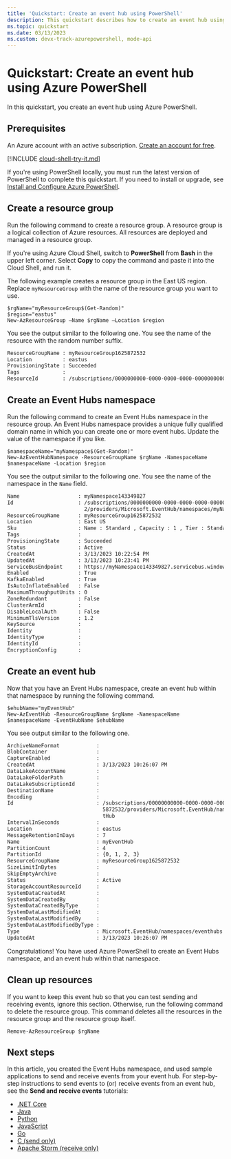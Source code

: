 ```yaml
---
title: 'Quickstart: Create an event hub using PowerShell'
description: This quickstart describes how to create an event hub using Azure PowerShell and then send and receive events using .NET Standard SDK.
ms.topic: quickstart
ms.date: 03/13/2023
ms.custom: devx-track-azurepowershell, mode-api
---
```


# Quickstart: Create an event hub using Azure PowerShell
In this quickstart, you create an event hub using Azure PowerShell.

## Prerequisites
An Azure account with an active subscription. [Create an account for free](https://azure.microsoft.com/free/?WT.mc_id=A261C142F).

[!INCLUDE [cloud-shell-try-it.md](../../includes/cloud-shell-try-it.md)]

If you're using PowerShell locally, you must run the latest version of PowerShell to complete this quickstart. If you need to install or upgrade, see [Install and Configure Azure PowerShell](/powershell/azure/install-azure-powershell).

## Create a resource group
Run the following command to create a resource group. A resource group is a logical collection of Azure resources. All resources are deployed and managed in a resource group. 

If you're using Azure Cloud Shell, switch to **PowerShell** from **Bash** in the upper left corner. Select **Copy** to copy the command and paste it into the Cloud Shell, and run it. 

The following example creates a resource group in the East US region. Replace `myResourceGroup` with the name of the resource group you want to use.

```azurepowershell-interactive
$rgName="myResourceGroup$(Get-Random)"
$region="eastus"
New-AzResourceGroup –Name $rgName –Location $region
```
You see the output similar to the following one. You see the name of the resource with the random number suffix. 

```bash
ResourceGroupName : myResourceGroup1625872532
Location          : eastus
ProvisioningState : Succeeded
Tags              : 
ResourceId        : /subscriptions/0000000000-0000-0000-0000-0000000000000/resourceGroups/myResourceGroup1625872532
```

## Create an Event Hubs namespace
Run the following command to create an Event Hubs namespace in the resource group. An Event Hubs namespace provides a unique fully qualified domain name in which you can create one or more event hubs. Update the value of the namespace if you like. 

```azurepowershell-interactive
$namespaceName="myNamespace$(Get-Random)"
New-AzEventHubNamespace -ResourceGroupName $rgName -NamespaceName $namespaceName -Location $region
```

You see the output similar to the following one. You see the name of the namespace in the `Name` field. 

```bash
Name                   : myNamespace143349827
Id                     : /subscriptions/0000000000-0000-0000-0000-00000000000000/resourceGroups/myResourceGroup162587253
                         2/providers/Microsoft.EventHub/namespaces/myNamespace143349827
ResourceGroupName      : myResourceGroup1625872532
Location               : East US
Sku                    : Name : Standard , Capacity : 1 , Tier : Standard
Tags                   : 
ProvisioningState      : Succeeded
Status                 : Active
CreatedAt              : 3/13/2023 10:22:54 PM
UpdatedAt              : 3/13/2023 10:23:41 PM
ServiceBusEndpoint     : https://myNamespace143349827.servicebus.windows.net:443/
Enabled                : True
KafkaEnabled           : True
IsAutoInflateEnabled   : False
MaximumThroughputUnits : 0
ZoneRedundant          : False
ClusterArmId           : 
DisableLocalAuth       : False
MinimumTlsVersion      : 1.2
KeySource              : 
Identity               : 
IdentityType           : 
IdentityId             : 
EncryptionConfig       :
```

## Create an event hub

Now that you have an Event Hubs namespace, create an event hub within that namespace by running the following command.  

```azurepowershell-interactive
$ehubName="myEventHub"
New-AzEventHub -ResourceGroupName $rgName -NamespaceName $namespaceName -EventHubName $ehubName
```
You see output similar to the following one. 

```bash
ArchiveNameFormat            : 
BlobContainer                : 
CaptureEnabled               : 
CreatedAt                    : 3/13/2023 10:26:07 PM
DataLakeAccountName          : 
DataLakeFolderPath           : 
DataLakeSubscriptionId       : 
DestinationName              : 
Encoding                     : 
Id                           : /subscriptions/00000000000-0000-0000-0000-00000000000000/resourceGroups/myResourceGroup162
                               5872532/providers/Microsoft.EventHub/namespaces/myNamespace143349827/eventhubs/myEven
                               tHub
IntervalInSeconds            : 
Location                     : eastus
MessageRetentionInDays       : 7
Name                         : myEventHub
PartitionCount               : 4
PartitionId                  : {0, 1, 2, 3}
ResourceGroupName            : myResourceGroup1625872532
SizeLimitInBytes             : 
SkipEmptyArchive             : 
Status                       : Active
StorageAccountResourceId     : 
SystemDataCreatedAt          : 
SystemDataCreatedBy          : 
SystemDataCreatedByType      : 
SystemDataLastModifiedAt     : 
SystemDataLastModifiedBy     : 
SystemDataLastModifiedByType : 
Type                         : Microsoft.EventHub/namespaces/eventhubs
UpdatedAt                    : 3/13/2023 10:26:07 PM
```

Congratulations! You have used Azure PowerShell to create an Event Hubs namespace, and an event hub within that namespace. 

## Clean up resources
If you want to keep this event hub so that you can test sending and receiving events, ignore this section. Otherwise, run the following command to delete the resource group. This command deletes all the resources in the resource group and the resource group itself.

```azurepowershell-interactive
Remove-AzResourceGroup $rgName
```


## Next steps

In this article, you created the Event Hubs namespace, and used sample applications to send and receive events from your event hub. For step-by-step instructions to send events to (or) receive events from an event hub, see the **Send and receive events** tutorials: 

- [.NET Core](event-hubs-dotnet-standard-getstarted-send.md)
- [Java](event-hubs-java-get-started-send.md)
- [Python](event-hubs-python-get-started-send.md)
- [JavaScript](event-hubs-node-get-started-send.md)
- [Go](event-hubs-go-get-started-send.md)
- [C (send only)](event-hubs-c-getstarted-send.md)
- [Apache Storm (receive only)](event-hubs-storm-getstarted-receive.md)


[create a free account]: https://azure.microsoft.com/free/?ref=microsoft.com&utm_source=microsoft.com&utm_medium=docs&utm_campaign=visualstudio
[Install and Configure Azure PowerShell]: /powershell/azure/install-az-ps
[New-AzResourceGroup]: /powershell/module/az.resources/new-azresourcegroup
[fully qualified domain name]: https://wikipedia.org/wiki/Fully_qualified_domain_name
[3]: ./media/event-hubs-quickstart-powershell/sender1.png
[4]: ./media/event-hubs-quickstart-powershell/receiver1.png
[5]: ./media/event-hubs-quickstart-powershell/metrics.png
